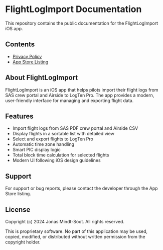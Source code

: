 # FlightLogImport Documentation

This repository contains the public documentation for the FlightLogImport iOS app.

## Contents

- [Privacy Policy](PRIVACY_POLICY.md)
- [App Store Listing](https://apps.apple.com/app/flightlogimport)

## About FlightLogImport

FlightLogImport is an iOS app that helps pilots import their flight logs from SAS crew portal and Airside to LogTen Pro. The app provides a modern, user-friendly interface for managing and exporting flight data.

## Features

- Import flight logs from SAS PDF crew portal and Airside CSV
- Display flights in a sortable list with detailed view
- Select and export flights to LogTen Pro
- Automatic time zone handling
- Smart PIC display logic
- Total block time calculation for selected flights
- Modern UI following iOS design guidelines

## Support

For support or bug reports, please contact the developer through the App Store listing.

## License

Copyright (c) 2024 Jonas Mindt-Soot. All rights reserved.

This is proprietary software. No part of this application may be used, copied, modified, or distributed without written permission from the copyright holder.
